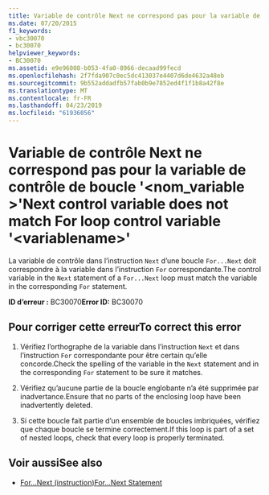 ```yaml
---
title: Variable de contrôle Next ne correspond pas pour la variable de contrôle de boucle '<variablename>'
ms.date: 07/20/2015
f1_keywords:
- vbc30070
- bc30070
helpviewer_keywords:
- BC30070
ms.assetid: e9e96008-b053-4fa0-8966-decaad99fecd
ms.openlocfilehash: 2f7fda907c0ec5dc413037e4407d6de4632a48eb
ms.sourcegitcommit: 9b552addadfb57fab0b9e7852ed4f1f1b8a42f8e
ms.translationtype: MT
ms.contentlocale: fr-FR
ms.lasthandoff: 04/23/2019
ms.locfileid: "61936056"
---
```

# <a name="next-control-variable-does-not-match-for-loop-control-variable-variablename"></a><span data-ttu-id="fdfc4-102">Variable de contrôle Next ne correspond pas pour la variable de contrôle de boucle '\<nom_variable >'</span><span class="sxs-lookup"><span data-stu-id="fdfc4-102">Next control variable does not match For loop control variable '\<variablename>'</span></span>
<span data-ttu-id="fdfc4-103">La variable de contrôle dans l’instruction `Next` d’une boucle `For...Next` doit correspondre à la variable dans l’instruction `For` correspondante.</span><span class="sxs-lookup"><span data-stu-id="fdfc4-103">The control variable in the `Next` statement of a `For...Next` loop must match the variable in the corresponding `For` statement.</span></span>  
  
 <span data-ttu-id="fdfc4-104">**ID d’erreur :** BC30070</span><span class="sxs-lookup"><span data-stu-id="fdfc4-104">**Error ID:** BC30070</span></span>  
  
## <a name="to-correct-this-error"></a><span data-ttu-id="fdfc4-105">Pour corriger cette erreur</span><span class="sxs-lookup"><span data-stu-id="fdfc4-105">To correct this error</span></span>  
  
1. <span data-ttu-id="fdfc4-106">Vérifiez l’orthographe de la variable dans l’instruction `Next` et dans l’instruction `For` correspondante pour être certain qu’elle concorde.</span><span class="sxs-lookup"><span data-stu-id="fdfc4-106">Check the spelling of the variable in the `Next` statement and in the corresponding `For` statement to be sure it matches.</span></span>  
  
2. <span data-ttu-id="fdfc4-107">Vérifiez qu’aucune partie de la boucle englobante n’a été supprimée par inadvertance.</span><span class="sxs-lookup"><span data-stu-id="fdfc4-107">Ensure that no parts of the enclosing loop have been inadvertently deleted.</span></span>  
  
3. <span data-ttu-id="fdfc4-108">Si cette boucle fait partie d’un ensemble de boucles imbriquées, vérifiez que chaque boucle se termine correctement.</span><span class="sxs-lookup"><span data-stu-id="fdfc4-108">If this loop is part of a set of nested loops, check that every loop is properly terminated.</span></span>  
  
## <a name="see-also"></a><span data-ttu-id="fdfc4-109">Voir aussi</span><span class="sxs-lookup"><span data-stu-id="fdfc4-109">See also</span></span>

- [<span data-ttu-id="fdfc4-110">For...Next (instruction)</span><span class="sxs-lookup"><span data-stu-id="fdfc4-110">For...Next Statement</span></span>](../../visual-basic/language-reference/statements/for-next-statement.md)

